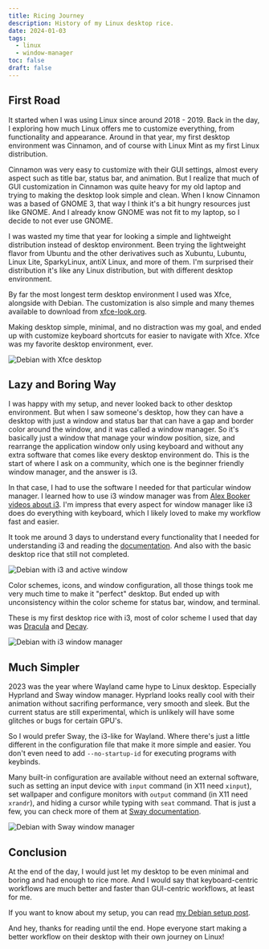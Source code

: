 ```yaml
---
title: Ricing Journey
description: History of my Linux desktop rice.
date: 2024-01-03
tags:
  - linux
  - window-manager
toc: false
draft: false
---
```


## First Road

It started when I was using Linux since around 2018 - 2019. Back in the day, I
exploring how much Linux offers me to customize everything, from functionality
and appearance. Around in that year, my first desktop environment was Cinnamon,
and of course with Linux Mint as my first Linux distribution.

Cinnamon was very easy to customize with their GUI settings, almost every
aspect such as title bar, status bar, and animation. But I realize that much of
GUI customization in Cinnamon was quite heavy for my old laptop and trying to
making the desktop look simple and clean. When I know Cinnamon was a based of
GNOME 3, that way I think it's a bit hungry resources just like GNOME. And I
already know GNOME was not fit to my laptop, so I decide to not ever use GNOME.

I was wasted my time that year for looking a simple and lightweight
distribution instead of desktop environment. Been trying the lightweight
flavor from Ubuntu and the other derivatives such as Xubuntu, Lubuntu, Linux
Lite, SparkyLinux, antiX Linux, and more of them. I'm surprised their
distribution it's like any Linux distribution, but with different desktop
environment.

By far the most longest term desktop environment I used was Xfce, alongside
with Debian. The customization is also simple and many themes available to
download from [xfce-look.org](https://www.xfce-look.org/).

Making desktop simple, minimal, and no distraction was my goal, and ended up
with customize keyboard shortcuts for easier to navigate with Xfce. Xfce was my
favorite desktop environment, ever.

![Debian with Xfce desktop](/images/debian-xfce.png "Debian Xfce")

## Lazy and Boring Way

I was happy with my setup, and never looked back to other desktop environment.
But when I saw someone's desktop, how they can have a desktop with just a
window and status bar that can have a gap and border color around the window,
and it was called a window manager. So it's basically just a window that
manage your window position, size, and rearrange the application window only
using keyboard and without any extra software that comes like every desktop
environment do. This is the start of where I ask on a community, which one
is the beginner friendly window manager, and the answer is i3.

In that case, I had to use the software I needed for that particular window
manager. I learned how to use i3 window manager was from
[Alex Booker videos about i3](https://youtube.com/playlist?list=PL5ze0DjYv5DbCv9vNEzFmP6sU7ZmkGzcf&si=vbMB7D-8rTZDZ2li).
I'm impress that every aspect for window manager like i3 does
do everything with keyboard, which I likely loved to make my workflow fast and
easier.

It took me around 3 days to understand every functionality that I needed for
understanding i3 and reading the
[documentation](https://i3wm.org/docs/userguide.html). And also with the basic
desktop rice that still not completed.

![Debian with i3 and active window](/images/debian-i3-window.png "Debian i3")

Color schemes, icons, and window configuration, all those things took me very
much time to make it "perfect" desktop. But ended up with unconsistency within
the color scheme for status bar, window, and terminal.

These is my first desktop rice with i3, most of color scheme I used that day
was [Dracula](https://draculatheme.com/) and [Decay](https://github.com/decaycs).

![Debian with i3 window manager](/images/debian-i3.png "Debian i3")

## Much Simpler

2023 was the year where Wayland came hype to Linux desktop. Especially
Hyprland and Sway window manager. Hyprland looks really cool with their
animation without sacrifing performance, very smooth and sleek. But the current
status are still experimental, which is unlikely will have some glitches or
bugs for certain GPU's.

So I would prefer Sway, the i3-like for Wayland. Where there's just a little
different in the configuration file that make it more simple and easier. You
don't even need to add `--no-startup-id` for executing programs with keybinds.

Many built-in configuration are available without need an external software,
such as setting an input device with `input` command (in X11 need `xinput`),
set wallpaper and configure monitors with `output` command (in X11 need
`xrandr`), and hiding a cursor while typing with `seat` command. That is just a
few, you can check more of them at
[Sway documentation](https://github.com/swaywm/sway/wiki).

![Debian with Sway window manager](/images/debian-sway.png "Debian Sway")

## Conclusion

At the end of the day, I would just let my desktop to be even minimal and
boring and had enough to rice more. And I would say that keyboard-centric
workflows are much better and faster than GUI-centric workflows, at least for
me.

If you want to know about my setup, you can read
[my Debian setup post](https://wahyuwiyoko.github.io/blog/post/my-debian-setup/).

And hey, thanks for reading until the end. Hope everyone start making a better
workflow on their desktop with their own journey on Linux!
